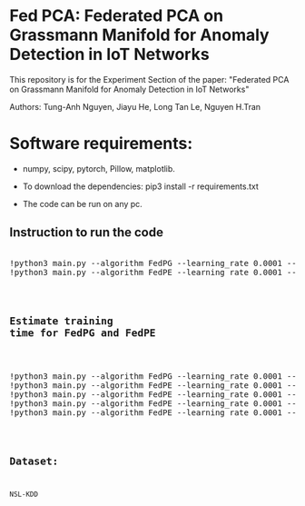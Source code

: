 # Fed PCA: Federated PCA on Grassmann Manifold for Anomaly Detection in IoT Networks
This repository is for the Experiment Section of the paper: "Federated PCA on Grassmann Manifold for Anomaly Detection in IoT Networks"

Authors: Tung-Anh Nguyen, Jiayu He, Long Tan Le, Nguyen H.Tran
# Software requirements:
- numpy, scipy, pytorch, Pillow, matplotlib.

- To download the dependencies: pip3 install -r requirements.txt

- The code can be run on any pc.
## Instruction to run the code
<pre></code>
!python3 main.py --algorithm FedPG --learning_rate 0.0001 --num_global_iters 100 --dim 30 --subusers 0.1 --local_epochs 30
!python3 main.py --algorithm FedPE --learning_rate 0.0001 --num_global_iters 100 --dim 30 --subusers 0.1 --local_epochs 30
<code></pre>

## Estimate training time for FedPG and FedPE
<pre></code>
!python3 main.py --algorithm FedPG --learning_rate 0.0001 --num_global_iters 1000 --dim 30 --subusers 0.1 --local_epochs 30
!python3 main.py --algorithm FedPE --learning_rate 0.0001 --num_global_iters 1000 --dim 30 --subusers 0.1 --local_epochs 30
!python3 main.py --algorithm FedPE --learning_rate 0.0001 --num_global_iters 1000 --dim 30 --subusers 0.1 --local_epochs 40
!python3 main.py --algorithm FedPE --learning_rate 0.0001 --num_global_iters 1000 --dim 30 --subusers 0.1 --local_epochs 60
!python3 main.py --algorithm FedPE --learning_rate 0.0001 --num_global_iters 1000 --dim 30 --subusers 0.1 --local_epochs 80
<code></pre>

## Dataset:
NSL-KDD
